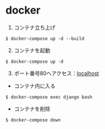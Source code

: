 # docker
1. コンテナ立ち上げ
```
$ docker-compose up -d --build
```

2. コンテナを起動
```sh:up
$ docker-compose up -d
```

3. ポート番号80へアクセス：[localhost](http://localhost:8000/)

* コンテナ内に入る
```sh:exec
$ docker-compose exec django bash
```
* コンテナを削除
```sh:down
$ docker-compose down
```